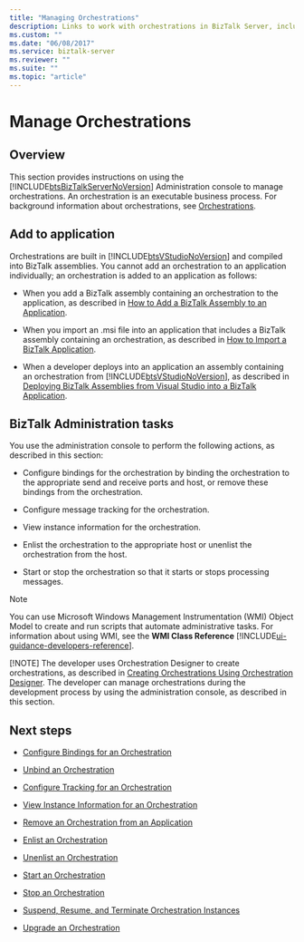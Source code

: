```yaml
---
title: "Managing Orchestrations"
description: Links to work with orchestrations in BizTalk Server, including start, stop, bind, configure, enable tracking, suspend and more
ms.custom: ""
ms.date: "06/08/2017"
ms.service: biztalk-server
ms.reviewer: ""
ms.suite: ""
ms.topic: "article"
---
```

# Manage Orchestrations

## Overview
This section provides instructions on using the [!INCLUDE[btsBizTalkServerNoVersion](../includes/btsbiztalkservernoversion-md.md)] Administration console to manage orchestrations. An orchestration is an executable business process. For background information about orchestrations, see [Orchestrations](../core/orchestrations.md).  

## Add to application  
 Orchestrations are built in [!INCLUDE[btsVStudioNoVersion](../includes/btsvstudionoversion-md.md)] and compiled into BizTalk assemblies. You cannot add an orchestration to an application individually; an orchestration is added to an application as follows:  
  
- When you add a BizTalk assembly containing an orchestration to the application, as described in [How to Add a BizTalk Assembly to an Application](../core/how-to-add-a-biztalk-assembly-to-an-application.md).  
  
- When you import an .msi file into an application that includes a BizTalk assembly containing an orchestration, as described in [How to Import a BizTalk Application](../core/how-to-import-a-biztalk-application.md).  
  
- When a developer deploys into an application an assembly containing an orchestration from [!INCLUDE[btsVStudioNoVersion](../includes/btsvstudionoversion-md.md)], as described in [Deploying BizTalk Assemblies from Visual Studio into a BizTalk Application](../core/deploying-biztalk-assemblies-from-visual-studio-into-a-biztalk-application.md).  

## BizTalk Administration tasks  
 You use the administration console to perform the following actions, as described in this section:  
  
-   Configure bindings for the orchestration by binding the orchestration to the appropriate send and receive ports and host, or remove these bindings from the orchestration.  
  
-   Configure message tracking for the orchestration.  
  
-   View instance information for the orchestration.  
  
-   Enlist the orchestration to the appropriate host or unenlist the orchestration from the host.  
  
-   Start or stop the orchestration so that it starts or stops processing messages.  
  
> [!NOTE]
>  You can use Microsoft Windows Management Instrumentation (WMI) Object Model to create and run scripts that automate administrative tasks. For information about using WMI, see the **WMI Class Reference** [!INCLUDE[ui-guidance-developers-reference](../includes/ui-guidance-developers-reference.md)]. 
> 
> [!NOTE]
>  The developer uses Orchestration Designer to create orchestrations, as described in [Creating Orchestrations Using Orchestration Designer](../core/creating-orchestrations-using-orchestration-designer.md). The developer can manage orchestrations during the development process by using the administration console, as described in this section.  
  
## Next steps
  
-   [Configure Bindings for an Orchestration](../core/how-to-configure-bindings-for-an-orchestration.md)  
  
-   [Unbind an Orchestration](../core/how-to-unbind-an-orchestration.md)  
  
-   [Configure Tracking for an Orchestration](../core/how-to-configure-tracking-for-an-orchestration.md)  
  
-   [View Instance Information for an Orchestration](../core/how-to-view-instance-information-for-an-orchestration.md)  
  
-   [Remove an Orchestration from an Application](../core/how-to-remove-an-orchestration-from-an-application.md)  
  
-   [Enlist an Orchestration](../core/how-to-enlist-an-orchestration.md)  
  
-   [Unenlist an Orchestration](../core/how-to-unenlist-an-orchestration.md)  
  
-   [Start an Orchestration](../core/how-to-start-an-orchestration.md)  
  
-   [Stop an Orchestration](../core/how-to-stop-an-orchestration.md)  
  
-   [Suspend, Resume, and Terminate Orchestration Instances](../core/how-to-suspend-resume-and-terminate-orchestration-instances.md)  
  
-   [Upgrade an Orchestration](../core/how-to-upgrade-an-orchestration.md)